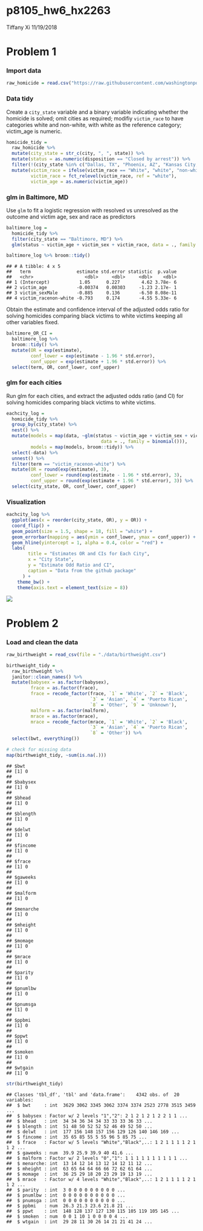 p8105\_hw6\_hx2263
================
Tiffany Xi
11/19/2018

Problem 1
=========

### Import data

``` r
raw_homicide = read.csv("https://raw.githubusercontent.com/washingtonpost/data-homicides/master/homicide-data.csv")
```

### Data tidy

Create a `city_state` variable and a binary variable indicating whether the homicide is solved; omit cities as required; modifiy `victim_race` to have categories white and non-white, with white as the reference category; victim\_age is numeric.

``` r
homicide_tidy = 
  raw_homicide %>% 
  mutate(city_state = str_c(city, ", ", state)) %>% 
  mutate(status = as.numeric(disposition == "Closed by arrest")) %>% 
  filter(!(city_state %in% c("Dallas, TX", "Phoenix, AZ", "Kansas City, MO", "Tulsa, AL"))) %>%
  mutate(victim_race = ifelse(victim_race == "White", "white", "non-white"),
         victim_race = fct_relevel(victim_race, ref = "white"),
         victim_age = as.numeric(victim_age))
```

### glm in Baltimore, MD

Use `glm` to fit a logistic regression with resolved vs unresolved as the outcome and victim age, sex and race as predictors

``` r
baltimore_log = 
  homicide_tidy %>% 
  filter(city_state == "Baltimore, MD") %>% 
  glm(status ~ victim_age + victim_sex + victim_race, data = ., family = binomial())

baltimore_log %>% broom::tidy()
```

    ## # A tibble: 4 x 5
    ##   term                 estimate std.error statistic  p.value
    ##   <chr>                   <dbl>     <dbl>     <dbl>    <dbl>
    ## 1 (Intercept)           1.05      0.227        4.62 3.78e- 6
    ## 2 victim_age           -0.00374   0.00303     -1.23 2.17e- 1
    ## 3 victim_sexMale       -0.885     0.136       -6.50 8.08e-11
    ## 4 victim_racenon-white -0.793     0.174       -4.55 5.33e- 6

Obtain the estimate and confidence interval of the adjusted odds ratio for solving homicides comparing black victims to white victims keeping all other variables fixed.

``` r
baltimore_OR_CI = 
  baltimore_log %>% 
  broom::tidy() %>% 
  mutate(OR = exp(estimate),
         conf_lower = exp(estimate - 1.96 * std.error),
         conf_upper = exp(estimate + 1.96 * std.error)) %>% 
  select(term, OR, conf_lower, conf_upper)
```

### glm for each cities

Run glm for each cities, and extract the adjusted odds ratio (and CI) for solving homicides comparing black victims to white victims.

``` r
eachcity_log = 
  homicide_tidy %>% 
  group_by(city_state) %>% 
  nest() %>% 
  mutate(models = map(data, ~glm(status ~ victim_age + victim_sex + victim_race,
                                   data = ., family = binomial())),
         models = map(models, broom::tidy)) %>% 
  select(-data) %>% 
  unnest() %>% 
  filter(term == "victim_racenon-white") %>% 
  mutate(OR = round(exp(estimate), 3),
         conf_lower = round(exp(estimate - 1.96 * std.error), 3),
         conf_upper = round(exp(estimate + 1.96 * std.error), 3)) %>% 
  select(city_state, OR, conf_lower, conf_upper)
```

### Visualization

``` r
eachcity_log %>%
  ggplot(aes(x = reorder(city_state, OR), y = OR)) +
  coord_flip() + 
  geom_point(size = 1.5, shape = 18, fill = "white") +
  geom_errorbar(mapping = aes(ymin = conf_lower, ymax = conf_upper)) +
  geom_hline(yintercept = 1, alpha = 0.4, color = "red") +
  labs(
        title = "Estimates OR and CIs for Each City",
        x = "City State",
        y = "Estimate Odd Ratio and CI",
        caption = "Data from the github package"
      ) +
    theme_bw() +
    theme(axis.text = element_text(size = 8))
```

![](p8105_hw6_hx2263_files/figure-markdown_github/plot-1.png)

Problem 2
=========

### Load and clean the data

``` r
raw_birthweight = read_csv(file = "./data/birthweight.csv")

birthweight_tidy = 
  raw_birthweight %>% 
  janitor::clean_names() %>% 
  mutate(babysex = as.factor(babysex),
         frace = as.factor(frace),
         frace = recode_factor(frace, `1` = 'White', `2` = 'Black', 
                               `3` = 'Asian', `4` = 'Puerto Rican', 
                               `8` = 'Other', `9` = 'Unknown'),
         malform = as.factor(malform),
         mrace = as.factor(mrace),
         mrace = recode_factor(mrace, `1` = 'White', `2` = 'Black',
                               `3` = 'Asian', `4` = 'Puerto Rican',
                               `8` = 'Other')) %>% 
  select(bwt, everything()) 

# check for missing data
map(birthweight_tidy, ~sum(is.na(.)))
```

    ## $bwt
    ## [1] 0
    ## 
    ## $babysex
    ## [1] 0
    ## 
    ## $bhead
    ## [1] 0
    ## 
    ## $blength
    ## [1] 0
    ## 
    ## $delwt
    ## [1] 0
    ## 
    ## $fincome
    ## [1] 0
    ## 
    ## $frace
    ## [1] 0
    ## 
    ## $gaweeks
    ## [1] 0
    ## 
    ## $malform
    ## [1] 0
    ## 
    ## $menarche
    ## [1] 0
    ## 
    ## $mheight
    ## [1] 0
    ## 
    ## $momage
    ## [1] 0
    ## 
    ## $mrace
    ## [1] 0
    ## 
    ## $parity
    ## [1] 0
    ## 
    ## $pnumlbw
    ## [1] 0
    ## 
    ## $pnumsga
    ## [1] 0
    ## 
    ## $ppbmi
    ## [1] 0
    ## 
    ## $ppwt
    ## [1] 0
    ## 
    ## $smoken
    ## [1] 0
    ## 
    ## $wtgain
    ## [1] 0

``` r
str(birthweight_tidy)
```

    ## Classes 'tbl_df', 'tbl' and 'data.frame':    4342 obs. of  20 variables:
    ##  $ bwt     : int  3629 3062 3345 3062 3374 3374 2523 2778 3515 3459 ...
    ##  $ babysex : Factor w/ 2 levels "1","2": 2 1 2 1 2 1 2 2 1 1 ...
    ##  $ bhead   : int  34 34 36 34 34 33 33 33 36 33 ...
    ##  $ blength : int  51 48 50 52 52 52 46 49 52 50 ...
    ##  $ delwt   : int  177 156 148 157 156 129 126 140 146 169 ...
    ##  $ fincome : int  35 65 85 55 5 55 96 5 85 75 ...
    ##  $ frace   : Factor w/ 5 levels "White","Black",..: 1 2 1 1 1 1 2 1 1 2 ...
    ##  $ gaweeks : num  39.9 25.9 39.9 40 41.6 ...
    ##  $ malform : Factor w/ 2 levels "0","1": 1 1 1 1 1 1 1 1 1 1 ...
    ##  $ menarche: int  13 14 12 14 13 12 14 12 11 12 ...
    ##  $ mheight : int  63 65 64 64 66 66 72 62 61 64 ...
    ##  $ momage  : int  36 25 29 18 20 23 29 19 13 19 ...
    ##  $ mrace   : Factor w/ 4 levels "White","Black",..: 1 2 1 1 1 1 2 1 1 2 ...
    ##  $ parity  : int  3 0 0 0 0 0 0 0 0 0 ...
    ##  $ pnumlbw : int  0 0 0 0 0 0 0 0 0 0 ...
    ##  $ pnumsga : int  0 0 0 0 0 0 0 0 0 0 ...
    ##  $ ppbmi   : num  26.3 21.3 23.6 21.8 21 ...
    ##  $ ppwt    : int  148 128 137 127 130 115 105 119 105 145 ...
    ##  $ smoken  : num  0 0 1 10 1 0 0 0 0 4 ...
    ##  $ wtgain  : int  29 28 11 30 26 14 21 21 41 24 ...
